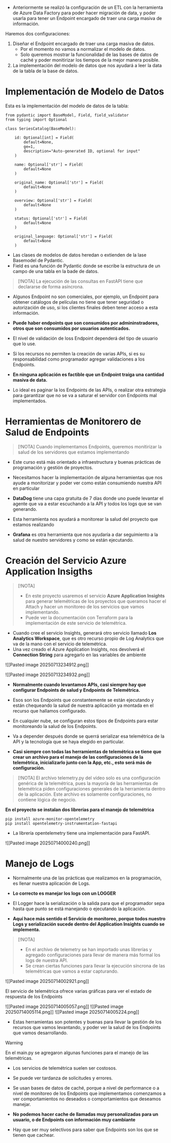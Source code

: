 
- Anteriormente se realizó la configuración de un ETL con la herramienta de Azure Data Factory para poder hacer migración de data, y poder usarla para tener un Endpoint encargado de traer una carga masiva de información.

Haremos dos configuraciones:
1. Diseñar el Endpoint encargado de traer una carga masiva de datos. 
	- Por el momento no vamos a normalizar el modelo de datos.
	- Solo queremos mostrar la funcionalidad de las bases de datos de caché y poder monitirizar los tiempos de la mejor manera posible.
2. La implementación del modelo de datos que nos ayudará a leer la data de la tabla de la base de datos.

# Implementación de Modelo de Datos

Esta es la implementación del modelo de datos de la tabla:

```
from pydantic import BaseModel, Field, field_validator
from typing import Optional

class SeriesCatalog(BaseModel):

	id: Optional[int] = Field(
		default=None,
		ge=1,
		description="Auto-generated ID, optional for input"
	)

	name: Optional['str'] = Field(
		default=None
	)

	original_name: Optional['str'] = Field(
		default=None
	)

	overview: Optional['str'] = Field(
		default=None
	)

	status: Optional['str'] = Field(
		default=None
	)

	original_language: Optional['str'] = Field(
		default=None
	)
```

- Las clases de modelos de datos heredan o extienden de la lase Basemodel de Pydantic.
- Field es una función de Pydantic donde se escribe la estructura de un campo de una tabla en la bade de datos.

> [!NOTA]
> La ejecución de las consultas en FastAPI tiene que declararse de forma asíncrona.

- Algunos Endpoint no son comerciales, por ejemplo, un Endpoint para obtener catálogos de películas no tiene que tener seguridad o autorización de uso, si los clientes finales deben tener acceso a esta información.

- **Puede haber endpoints que son consumidos por admininstradores, otros que son consumidos por usuarios autenticados.**
- El nivel de validación de loss Endpoint dependerá del tipo de usuario que lo use.

- Si los recursos no permiten la creación de varias APIs, si es su responsabilidad como programador agregar validaciones a los Endpoints.

- **En ninguna aplicación es factible que un Endpoint traiga una cantidad masiva de data.**
- Lo ideal es paginar la los Endpoints de las APIs, o realizar otra estrategia para garantizar que no se va a saturar el servidor con Endpoints mal implementados.

# Herramientas de Monitorero de Salud de Endpoints

> [!NOTA]
Cuando implementamos Endpoints, queremos monitirizar la salud de los servidores que estamos implementando

- Este curso está más orientado a infraestructura y buenas prácticas de programación y gestión de proyectos.
- Necesitamos hacer la implementación de alguna herramientas que nos ayude a monitorizar y poder ver como están consumiendo nuestra API en particular

- **DataDog** tiene una capa gratuita de 7 días donde uno puede levantar el agente que va a estar escuchando a la API y todos los logs que se van generando.
- Esta herramienta nos ayudará a monitorear la salud del proyecto que estamos realizando 

- **Grafana** es otra herramienta que nos ayudaría a dar seguimiento a la salud de nuestro servidores y como se están ejecutando.

# Creación del Servicio Azure Application Insigths

> [!NOTA]
> - En este proyecto usaremos el servicio **Azure Application Insights** para generar telemétricas de los proyectos que queramos hacer el Attach y hacer un monitoreo de los servicios que vamos implementando.
> - Puede ver la documentación con Terraform para la implementación de este servicio de telemétrica.

- Cuando cree el servicio Insights, generará otro servicio llamado **Los Analytics Workspace**, que es otro recurso propio de Log Analytics que va de la mano con el servicio de telemétrica.
- Una vez creado el Azure Application Insights, nos devolverá el **Connection String** para agregarlo en las variables de ambiente

![[Pasted image 20250713234912.png]]

![[Pasted image 20250713234932.png]]

- **Normalmente cuando levantamos APIs, casi siempre hay que configurar Endpoints de salud y Endpoints de Telemétrica.**
- Esos son los Endpoints que constantemente se están ejecutando y están chequeando la salud de nuestra aplicación ya montada en el recurso que hallamos configurado.

- En cualquier nube, se configuran estos tipos de Endpoints para estar monitoreando la salud de los Endpoints.
- Va a depender después donde se querrá serializar esa telemétrica de la API y la tecnología que se haya elegido en particular.

- **Casi siempre con todas las herramientas de telemétrica se tiene que crear un archivo para el manejo de las configuraciones de la telemétrica, inicializarlo junto con la App, etc., esto será más de configuración.**

> [!NOTA]
> El archivo telemetry.py del vídeo solo es una configuración genérica de la telemétrica, pues la mayoría de las herramientas de telemétrica piden configuraciones generales de la herramienta dentro de la aplicación.
> Este archivo es solamente configuraciones, no contiene lógica de negocio.

**En el proyecto se instalan dos librerías para el manejo de telemétrica**

```
pip install azure-monitor-opentelemetry
pip install opentelemetry-instrumentation-fastapi
```

- La librería opentelemetry tiene una implementación para FastAPI.

![[Pasted image 20250714000240.png]]

# Manejo de Logs

- Normalmente una de las prácticas que realizamos en la programación, es llenar nuestra aplicación de Logs.
- **Lo correcto es manejar los logs con un LOGGER**
- El Logger hace la serialización o la salida para que el programador sepa hasta que punto se está manejando o ejecutando la aplicación.

- **Aquí hace más sentido el Servicio de monitoreo, porque todos nuestro Logs y serialización sucede dentro del Application Insights cuando se implementa.**

> [!NOTA]
> - En el archivo de telemetry se han importado unas librerías y agregado configuraciones para llevar de manera más formal los logs de nuestra API.
> - Se crean ciertas funciones para llevar la ejecución síncrona de las telemétricas que vamos a estar capturando.

![[Pasted image 20250714002921.png]]

El servicio de telemétrica ofrece varias gráficas para ver el estado de respuesta de los Endpoints

![[Pasted image 20250714005057.png]]
![[Pasted image 20250714005114.png]]
![[Pasted image 20250714005224.png]]

- Estas herramientas son potentes y buenas para llevar la gestión de los recursos que vamos levantando, y poder ver la salud de los Endpoints que vamos desarrollando.

> [!WARNING]
> En el main.py se agregaron algunas funciones para el manejo de las telemétricas.

- Los servicios de telemétrica suelen ser costosos.
- Se puede ver tardanza de solicitudes y errores.

- Se usan bases de datos de caché, porque a nivel de performance o a nivel de monitoreo de los Endpoints que implementamos comenzamos a ver comportamientos no deseados o comportamientos que deseamos manejar.

- **No podemos hacer cache de llamadas muy personalizadas para un usuario, o de Endpoints con información muy cambiante**
- Hay que ser muy selectivos para saber que Endpoints son los que se tienen que cachear.

































































